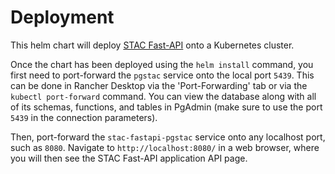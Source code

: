 # Deployment

This helm chart will deploy [STAC Fast-API](https://github.com/stac-utils/stac-fastapi) onto a Kubernetes cluster.

Once the chart has been deployed using the `helm install` command, you first need to port-forward the `pgstac` service onto the local port `5439`. This can be done in Rancher Desktop via the 'Port-Forwarding' tab or via the `kubectl port-forward` command. You can view the database along with all of its schemas, functions, and tables in PgAdmin (make sure to use the port `5439` in the connection parameters).

Then, port-forward the `stac-fastapi-pgstac` service onto any localhost port, such as `8080`. Navigate to `http://localhost:8080/` in a web browser, where you will then see the STAC Fast-API application API page.
